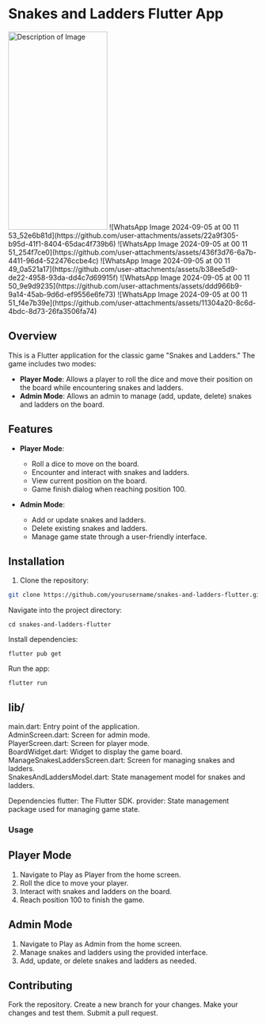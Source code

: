 # Snakes and Ladders Flutter App
<img src="https://github.com/user-attachments/assets/a243c16b-684a-47d9-a23f-470bf623f2b3" alt="Description of Image" width="200" height="400">
![WhatsApp Image 2024-09-05 at 00 11 53_52e6b81d](https://github.com/user-attachments/assets/22a9f305-b95d-41f1-8404-65dac4f739b6)
![WhatsApp Image 2024-09-05 at 00 11 51_254f7ce0](https://github.com/user-attachments/assets/436f3d76-6a7b-4411-96d4-522476ccbe4c)
![WhatsApp Image 2024-09-05 at 00 11 49_0a521a17](https://github.com/user-attachments/assets/b38ee5d9-de22-4958-93da-dd4c7d69915f)
![WhatsApp Image 2024-09-05 at 00 11 50_9e9d9235](https://github.com/user-attachments/assets/ddd966b9-9a14-45ab-9d6d-ef9556e6fe73)
![WhatsApp Image 2024-09-05 at 00 11 51_f4e7b39e](https://github.com/user-attachments/assets/11304a20-8c6d-4bdc-8d73-26fa3506fa74)



## Overview

This is a Flutter application for the classic game "Snakes and Ladders." The game includes two modes:
- **Player Mode**: Allows a player to roll the dice and move their position on the board while encountering snakes and ladders.
- **Admin Mode**: Allows an admin to manage (add, update, delete) snakes and ladders on the board.

## Features

- **Player Mode**:
  - Roll a dice to move on the board.
  - Encounter and interact with snakes and ladders.
  - View current position on the board.
  - Game finish dialog when reaching position 100.

- **Admin Mode**:
  - Add or update snakes and ladders.
  - Delete existing snakes and ladders.
  - Manage game state through a user-friendly interface.

## Installation

1. Clone the repository:
```bash
git clone https://github.com/yourusername/snakes-and-ladders-flutter.git

```
Navigate into the project directory:
```
cd snakes-and-ladders-flutter
```
Install dependencies:
```
flutter pub get
```
Run the app:
```
flutter run
```
## lib/</br>
main.dart: Entry point of the application. </br>
AdminScreen.dart: Screen for admin mode.</br>
PlayerScreen.dart: Screen for player mode.</br>
BoardWidget.dart: Widget to display the game board.</br>
ManageSnakesLaddersScreen.dart: Screen for managing snakes and ladders.</br>
SnakesAndLaddersModel.dart: State management model for snakes and ladders.</br>


Dependencies
flutter: The Flutter SDK.
provider: State management package used for managing game state.


### Usage

## Player Mode
1. Navigate to Play as Player from the home screen.
2. Roll the dice to move your player.
3. Interact with snakes and ladders on the board.
4. Reach position 100 to finish the game.

## Admin Mode
1. Navigate to Play as Admin from the home screen.
2. Manage snakes and ladders using the provided interface.
3. Add, update, or delete snakes and ladders as needed.

## Contributing
Fork the repository.
Create a new branch for your changes.
Make your changes and test them.
Submit a pull request.
